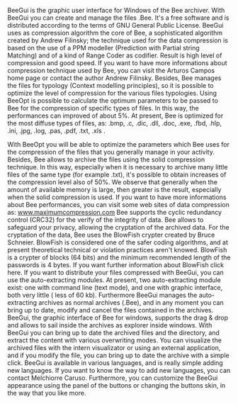 BeeGui is the graphic user interface for Windows of the Bee archiver.
With BeeGui you can create and manage the files .Bee. It's a free software and is distributed according to the terms of GNU General Public License.
BeeGui uses as compression algorithm the core of Bee, a sophisticated algorithm created by Andrew Filinsky; the technique used for the data compression is based on the use of a PPM modeller (Prediction with Partial string Matching) and of a kind of Range Coder as codifier. Result is high level of compression and good speed.
If you want to have more informations about compression technique used by Bee, you can visit the Arturos Campos home page or contact the author Andrew Filinsky.
Besides, Bee manages the files for typology (Context modelling principles), so it is possible to optimize the level of compression for the various files typologies. Using BeeOpt is possible to calculate the optimum parameters to be passed to Bee for the compression of specific types of files. In this way, the performances can improved of about 5%.
At present, Bee is optimized for the most diffuse types of files, as:
.bmp, .c, .dic, .dll, .doc, .exe, .fbd, .hlp, .ini, .jpg, .log, .pas, .pdf, .txt, .xls .

With BeeOpt you will be able to optimize the parameters which Bee uses for the compression of the files that you generally manage in your activity.
Besides, Bee allows to archive the files using the solid compression technique. In this way, especially when it is necessary to archive many little files of the same type (for example .txt), it's possible to obtain increases of the compression level also of 50%. We observe that generally when the amount of available memory is large, then greater is the result, especially when the solid compression is used.
If you want to have more informations about Bee performances, you can visit some web sites of data compression as:
www.maximumcompression.com
Bee supports the cyclic redundancy control (CRC32) for the verify of the integrity of data. Bee allows to safeguard your privacy, allowing the cryptation of the archived data. For the cryptation of the data, Bee uses the BlowFish crypter created by Bruce Schneier. BlowFish is considered one of the safer coding algorithms, and at present theoretical technical or violation practices aren't knowed. BlowFish is a crypter of blocks (64 bits) and the minimum recommended length of the passwords is 4 bytes. If you want further information about BlowFish click here.
If you want to distribute your files compressed with BeeGui, you can use the auto-extracting modules. At present, two auto-extracting module exist: one with command line (text mode), and one with graphic interface, both very little ( less of 60 kb). Furthermore BeeGui manages the auto-extracting archives as normal archives (.Bee), and in any moment you can bring up to date, modify and cancel the files contained in the archives.
BeeGui, the graphic interface of Bee for windows, supports the drag & drop and allows to sail inside the archives as explorer inside windows. With BeeGui you can bring up to date the archived files and the directory, and extract the content with various overwriting modes. You can visualize the archived files with the intern visualizator or using an external application, and if you modify the file, you can bring up to date the archive with a simple click. BeeGui is available in various languages, and is really simple adding new languages. If you want to know the way to add new languages, you can contact Melchiorre Caruso. Furthermore, you can customize the BeeGui appearance using the panel of the buttons or changing the buttons skin, in the way that you like more.